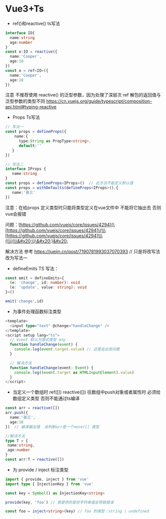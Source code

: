 # Vue3+Ts

*   ref()和reactive() ts写法

```typescript
interface IO{
  name:string
  age:number
}
const o:IO = reactive({
  name:'Cooper',
  age:18
})
const o = ref<IO>({
  name:'Cooper',
  age:18
})
```

注意 不推荐使用 reactive() 的泛型参数，因为处理了深层次 ref 解包的返回值与泛型参数的类型不同  <https://cn.vuejs.org/guide/typescript/composition-api.html#typing-reactive>

*   Props Ts写法

```typescript
// 写法一
const props = defineProps({
	name:{
	  type:String as PropType<string>,
	  default:''
   }
})

// 写法二
interface IProps {
   name:string
}
const props = defineProps<IProps>()  // 此方法不能定义默认值
const props = withDefaults(defineProps<IProps>(),{
   name:'张三'
})

```

注意：在给props 定义类型时只能将类型定义在vue文件中 不能将它抽出去 否则vue会报错&#x20;

问题：[https://github.com/vuejs/core/issues/4294](\[https://github.com/vuejs/core/issues/4294]\(\\\[https://github.com/vuejs/core/issues/4294]\\\(\\\)\\\&#x20;\)\&#x20;)&#x20;

&#x20;解决方法 参考 <https://juejin.cn/post/7190781993037070393>  // 只是将改写法 改为写法一

*   defineEmits TS 写法：

```typescript
const emit = defineEmits<{
  (e: 'change', id: number): void
  (e: 'update', value: string): void
}>()

emit('change',id)
```

*   为事件处理函数标注类型

```typescript
<template>
  <input type="text" @change="handleChange" />
</template>
<script setup lang="ts">
  // event 默认为隐式类型 any
  function handleChange(event) {
    console.log(event.target.value) // 这里会出现问题
  }

  // 解决方法
  function handleChange(event: Event) {
    console.log((event.target as HTMLInputElement).value)
  }
</script>
```

*   当定义一个数组时  ref(\[])  reactive(\[])  往数组中push对象或者属性时  必须给数组定义类型  否则不能通过ts编译

```typescript
const arr = reactive([])
arr.push({
  name:'张三',
  age:18
})  // 编译器出错  会判断arr是一个never[] 类型

//解决方法
type T = {
 name:string,
 age:number
}
const arr:T = reactive([])
```

*   为 provide / inject 标注类型

```typescript
import { provide, inject } from 'vue'
import type { InjectionKey } from 'vue'

const key = Symbol() as InjectionKey<string>

provide(key, 'foo') // 若提供的是非字符串值会导致错误

const foo = inject<string>(key) // foo 的类型：string | undefined
```


